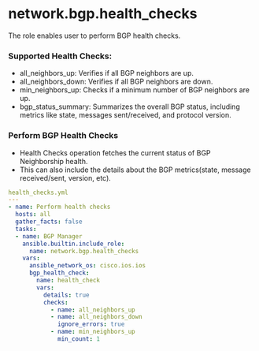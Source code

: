 network.bgp.health_checks
================

The role enables user to perform BGP health checks.

### Supported Health Checks:
- all_neighbors_up: Verifies if all BGP neighbors are up.
- all_neighbors_down: Verifies if all BGP neighbors are down.
- min_neighbors_up: Checks if a minimum number of BGP neighbors are up.
- bgp_status_summary: Summarizes the overall BGP status, including metrics like state, messages sent/received, and protocol version.

### Perform BGP Health Checks
- Health Checks operation fetches the current status of BGP Neighborship health.
- This can also include the details about the BGP metrics(state, message received/sent, version, etc).

```yaml
health_checks.yml
---
- name: Perform health checks
  hosts: all
  gather_facts: false
  tasks:
  - name: BGP Manager
    ansible.builtin.include_role:
      name: network.bgp.health_checks
    vars:
      ansible_network_os: cisco.ios.ios
      bgp_health_check:
        name: health_check
        vars:
          details: true
          checks:
            - name: all_neighbors_up
            - name: all_neighbors_down
              ignore_errors: true
            - name: min_neighbors_up
              min_count: 1
```
